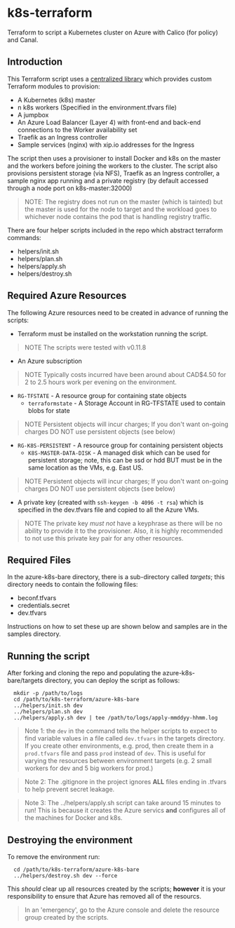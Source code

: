 # k8s-terraform
Terraform to script a Kubernetes cluster on Azure with Calico (for policy) and Canal.

## Introduction
This Terraform script uses a [centralized library](https://github.com/dsandersAzure/terraform-library) which provides custom Terraform modules to provision:

* A Kubernetes (k8s) master
* n k8s workers (Specified in the environment.tfvars file)
* A jumpbox
* An Azure Load Balancer (Layer 4) with front-end and back-end connections to the Worker availability set
* Traefik as an Ingress controller
* Sample services (nginx) with xip.io addresses for the Ingress

The script then uses a provisioner to install Docker and k8s on the master and the workers before joining the workers to the cluster. The script also provisions persistent storage (via NFS), Traefik as an Ingress controller, a sample nginx app running and a private registry (by default accessed through
a node port on k8s-master:32000)

> NOTE: The registry does not run on the master (which is tainted) but the master is used for the node to target and the workload goes to whichever node contains the pod that is handling registry traffic.

There are four helper scripts included in the repo which abstract terraform commands:

* helpers/init.sh
* helpers/plan.sh
* helpers/apply.sh
* helpers/destroy.sh

## Required Azure Resources
The following Azure resources need to be created in advance of running the scripts:

* Terraform must be installed on the workstation running the script.
> NOTE The scripts were tested with v0.11.8
* An Azure subscription
> NOTE Typically costs incurred have been around about CAD$4.50 for 2 to 2.5 hours work per evening on the environment.
* `RG-TFSTATE` - A resource group for containing state objects
  * `terraformstate` - A Storage Account in RG-TFSTATE used to contain blobs for state
> NOTE Persistent objects will incur charges; If you don't want on-going charges DO NOT use persistent objects (see below)
* `RG-K8S-PERSISTENT` - A resource group for containing persistent objects
  * `K8S-MASTER-DATA-DISK` - A managed disk which can be used for persistent storage; note, this can be ssd or hdd BUT must be in the same location as the VMs, e.g. East US.
> NOTE Persistent objects will incur charges; If you don't want on-going charges DO NOT use persistent objects (see below)
* A private key (created with `ssh-keygen -b 4096 -t rsa`) which is specified in the dev.tfvars file and copied to all the Azure VMs.
> NOTE The private key *must not* have a keyphrase as there will be no ability to provide it to the provisioner. Also, it is highly recommended to not use this private key pair for any other resources.

## Required Files
In the azure-k8s-bare directory, there is a sub-directory called *targets*; this directory needs to contain the following files:

* beconf.tfvars
* credentials.secret
* dev.tfvars

Instructions on how to set these up are shown below and samples are in the samples directory.

## Running the script
After forking and cloning the repo and populating the azure-k8s-bare/targets directory, you can deploy the script as follows:

```
  mkdir -p /path/to/logs
  cd /path/to/k8s-terraform/azure-k8s-bare
  ../helpers/init.sh dev
  ../helpers/plan.sh dev
  ../helpers/apply.sh dev | tee /path/to/logs/apply-mmddyy-hhmm.log
```

> Note 1: the `dev` in the command tells the helper scripts to expect to find variable values in a file called `dev.tfvars` in the targets directory. If you create other environments, e.g. prod, then create them in a `prod.tfvars` file and pass `prod` instead of `dev`. This is useful for varying the resources between environment targets (e.g. 2 small workers for dev and 5 big workers for prod.)

> Note 2: The .gitignore in the project ignores **ALL** files ending in .tfvars to help prevent secret leakage.

> Note 3: The ../helpers/apply.sh script can take around 15 minutes to run! This is because it creates the Azure servics **and** configures all of the machines for Docker and k8s.

## Destroying the environment
To remove the environment run:

```
  cd /path/to/k8s-terraform/azure-k8s-bare
  ../helpers/destroy.sh dev --force
```

This *should* clear up all resources created by the scripts; **however** it is your responsibility to ensure that Azure has removed all of the resourcs.

> In an 'emergency', go to the Azure console and delete the resource group created by the scripts.